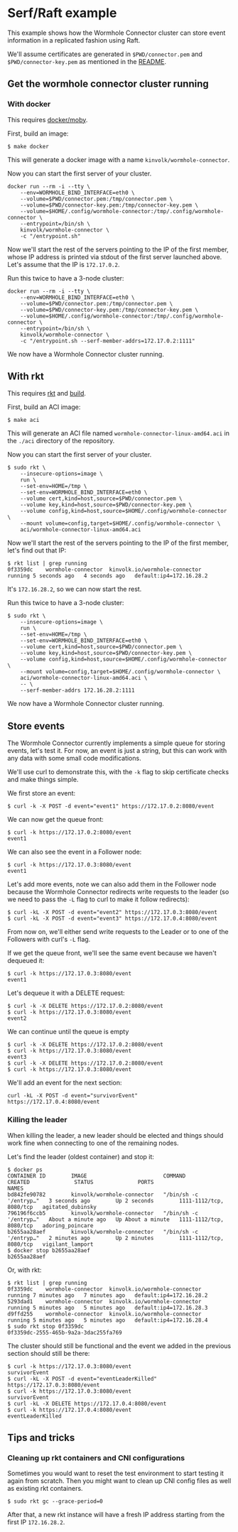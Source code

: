 # Serf/Raft example

This example shows how the Wormhole Connector cluster can store event information in a replicated fashion using Raft.

We'll assume certificates are generated in `$PWD/connector.pem` and `$PWD/connector-key.pem` as mentioned in the [README](../README.md#generate-certificates).

## Get the wormhole connector cluster running

### With docker

This requires [docker/moby](https://github.com/moby/moby/releases).

First, build an image:

```
$ make docker
```

This will generate a docker image with a name `kinvolk/wormhole-connector`.

Now you can start the first server of your cluster.

```
docker run --rm -i --tty \
    --env=WORMHOLE_BIND_INTERFACE=eth0 \
    --volume=$PWD/connector.pem:/tmp/connector.pem \
    --volume=$PWD/connector-key.pem:/tmp/connector-key.pem \
    --volume=$HOME/.config/wormhole-connector:/tmp/.config/wormhole-connector \
    --entrypoint=/bin/sh \
    kinvolk/wormhole-connector \
    -c "/entrypoint.sh"
```

Now we'll start the rest of the servers pointing to the IP of the first member, whose IP address is printed via stdout of the first server launched above. Let's assume that the IP is `172.17.0.2`.

Run this twice to have a 3-node cluster:

```
docker run --rm -i --tty \
    --env=WORMHOLE_BIND_INTERFACE=eth0 \
    --volume=$PWD/connector.pem:/tmp/connector.pem \
    --volume=$PWD/connector-key.pem:/tmp/connector-key.pem \
    --volume=$HOME/.config/wormhole-connector:/tmp/.config/wormhole-connector \
    --entrypoint=/bin/sh \
    kinvolk/wormhole-connector \
    -c "/entrypoint.sh --serf-member-addrs=172.17.0.2:1111"
```

We now have a Wormhole Connector cluster running.

## With rkt

This requires [rkt](https://github.com/rkt/rkt/releases) and [build](https://github.com/containers/build/releases).

First, build an ACI image:

```
$ make aci
```

This will generate an ACI file named `wormhole-connector-linux-amd64.aci` in the `./aci` directory of the repository.

Now you can start the first server of your cluster.

```
$ sudo rkt \
    --insecure-options=image \
    run \
    --set-env=HOME=/tmp \
    --set-env=WORMHOLE_BIND_INTERFACE=eth0 \
    --volume cert,kind=host,source=$PWD/connector.pem \
    --volume key,kind=host,source=$PWD/connector-key.pem \
    --volume config,kind=host,source=$HOME/.config/wormhole-connector \
    --mount volume=config,target=$HOME/.config/wormhole-connector \
    aci/wormhole-connector-linux-amd64.aci
```

Now we'll start the rest of the servers pointing to the IP of the first member, let's find out that IP:

```
$ rkt list | grep running
0f3359dc	wormhole-connector	kinvolk.io/wormhole-connector	running	5 seconds ago	4 seconds ago	default:ip4=172.16.28.2
```

It's `172.16.28.2`, so we can now start the rest.

Run this twice to have a 3-node cluster:

```
$ sudo rkt \
    --insecure-options=image \
    run \
    --set-env=HOME=/tmp \
    --set-env=WORMHOLE_BIND_INTERFACE=eth0 \
    --volume cert,kind=host,source=$PWD/connector.pem \
    --volume key,kind=host,source=$PWD/connector-key.pem \
    --volume config,kind=host,source=$HOME/.config/wormhole-connector \
    --mount volume=config,target=$HOME/.config/wormhole-connector \
    aci/wormhole-connector-linux-amd64.aci \
    -- \
    --serf-member-addrs 172.16.28.2:1111
```

We now have a Wormhole Connector cluster running.

## Store events

The Wormhole Connector currently implements a simple queue for storing events, let's test it.
For now, an event is just a string, but this can work with any data with some small code modifications.

We'll use curl to demonstrate this, with the `-k` flag to skip certificate checks and make things simple.

We first store an event:

```
$ curl -k -X POST -d event="event1" https://172.17.0.2:8080/event
```

We can now get the queue front:

```
$ curl -k https://172.17.0.2:8080/event
event1
```

We can also see the event in a Follower node:

```
$ curl -k https://172.17.0.3:8080/event
event1
```

Let's add more events, note we can also add them in the Follower node because the Wormhole Connector redirects write requests to the leader (so we need to pass the `-L` flag to curl to make it follow redirects):

```
$ curl -kL -X POST -d event="event2" https://172.17.0.3:8080/event
$ curl -kL -X POST -d event="event3" https://172.17.0.4:8080/event
```

From now on, we'll either send write requests to the Leader or to one of the Followers with curl's `-L` flag.

If we get the queue front, we'll see the same event because we haven't dequeued it:

```
$ curl -k https://172.17.0.3:8080/event
event1
```

Let's dequeue it with a DELETE request:

```
$ curl -k -X DELETE https://172.17.0.2:8080/event
$ curl -k https://172.17.0.3:8080/event
event2
```

We can continue until the queue is empty

```
$ curl -k -X DELETE https://172.17.0.2:8080/event
$ curl -k https://172.17.0.3:8080/event
event3
$ curl -k -X DELETE https://172.17.0.2:8080/event
$ curl -k https://172.17.0.3:8080/event

```

We'll add an event for the next section:

```
curl -kL -X POST -d event="survivorEvent" https://172.17.0.4:8080/event
```

### Killing the leader

When killing the leader, a new leader should be elected and things should work fine when connecting to one of the remaining nodes.

Let's find the leader (oldest container) and stop it:

```
$ docker ps
CONTAINER ID        IMAGE                        COMMAND                  CREATED              STATUS              PORTS                     NAMES
bd842fe90782        kinvolk/wormhole-connector   "/bin/sh -c '/entryp…"   3 seconds ago        Up 2 seconds        1111-1112/tcp, 8080/tcp   agitated_dubinsky
796196f6ccb5        kinvolk/wormhole-connector   "/bin/sh -c '/entryp…"   About a minute ago   Up About a minute   1111-1112/tcp, 8080/tcp   adoring_poincare
b2655aa28aef        kinvolk/wormhole-connector   "/bin/sh -c '/entryp…"   2 minutes ago        Up 2 minutes        1111-1112/tcp, 8080/tcp   vigilant_lamport
$ docker stop b2655aa28aef
b2655aa28aef
```

Or, with rkt:

```
$ rkt list | grep running
0f3359dc	wormhole-connector	kinvolk.io/wormhole-connector	running	7 minutes ago	7 minutes ago	default:ip4=172.16.28.2
5293dad1	wormhole-connector	kinvolk.io/wormhole-connector	running	5 minutes ago	5 minutes ago	default:ip4=172.16.28.3
d9ffd255	wormhole-connector	kinvolk.io/wormhole-connector	running	5 minutes ago	5 minutes ago	default:ip4=172.16.28.4
$ sudo rkt stop 0f3359dc
0f3359dc-2555-465b-9a2a-3dac255fa769
```

The cluster should still be functional and the event we added in the previous section should still be there:

```
$ curl -k https://172.17.0.3:8080/event
survivorEvent
$ curl -kL -X POST -d event="eventLeaderKilled" https://172.17.0.3:8080/event
$ curl -k https://172.17.0.3:8080/event
survivorEvent
$ curl -kL -X DELETE https://172.17.0.4:8080/event
$ curl -k https://172.17.0.4:8080/event
eventLeaderKilled
```

## Tips and tricks

### Cleaning up rkt containers and CNI configurations

Sometimes you would want to reset the test environment to start testing it again from scratch.
Then you might want to clean up CNI config files as well as existing rkt containers.

```
$ sudo rkt gc --grace-period=0
```

After that, a new rkt instance will have a fresh IP address starting from the first IP `172.16.28.2`.
